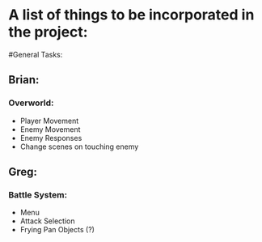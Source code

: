 # A list of things to be incorporated in the project:

#General Tasks:

## Brian:
### Overworld:
- Player Movement
- Enemy Movement
- Enemy Responses
- Change scenes on touching enemy

## Greg:
### Battle System:
- Menu
- Attack Selection
- Frying Pan Objects (?)
